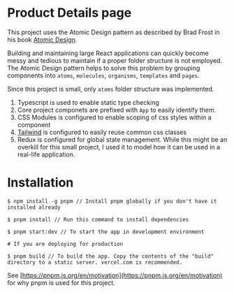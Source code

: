 # Product Details page

This project uses the Atomic Design pattern as described by Brad Frost in his book [Atomic Design](https://atomicdesign.bradfrost.com/).

Building and maintaining large React applications can quickly become messy and tedious to maintain if a proper folder structure is not employed. The Atomic Design pattern helps to solve this problem by grouping components into `atoms`, `molecules`, `organisms`, `templates` and `pages`.

Since this project is small, only `atoms` folder structure was implemented.

1. Typescript is used to enable static type checking
1. Core project componets are prefixed with `App` to easily identify them.
1. CSS Modules is configured to enable scoping of css styles within a component
1. [Tailwind](https://tailwindcss.com/) is configured to easily reuse common css classes
1. Redux is configured for global state management. While this might be an overkill for this small project, I used it to model how it can be used in a real-life application.


# Installation

```shell
$ npm install -g pnpm // Install pnpm globally if you don't have it installed already

$ pnpm install // Run this command to install dependencies

$ pnpm start:dev // To start the app in development environment

# If you are deploying for production

$ pnpm build // To build the app. Copy the contents of the "build" directory to a static server. vercel.com is recommended.
```

See [https://pnpm.js.org/en/motivation](https://pnpm.js.org/en/motivation) for why pnpm is used for this project.
